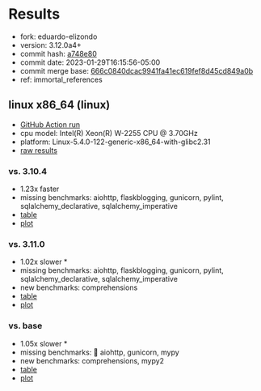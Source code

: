 # Results

- fork: eduardo-elizondo
- version: 3.12.0a4+
- commit hash: [a748e80](https://github.com/eduardo%2delizondo/cpython/commit/a748e80)
- commit date: 2023-01-29T16:15:56-05:00
- commit merge base: [666c0840dcac9941fa41ec619fef8d45cd849a0b](https://github.com/eduardo%2delizondo/cpython/commit/666c0840dcac9941fa41ec619fef8d45cd849a0b)
- ref: immortal_references

## linux x86_64 (linux)

- [GitHub Action run](https://github.com/faster-cpython/benchmarking/actions/runs/4418536675)
- cpu model: Intel(R) Xeon(R) W-2255 CPU @ 3.70GHz
- platform: Linux-5.4.0-122-generic-x86_64-with-glibc2.31
- [raw results](bm-20230129-linux-x86_64-eduardo%252delizondo-immortal_references-3.12.0a4%2B-a748e80.json)

### vs. 3.10.4

- 1.23x faster
- missing benchmarks: aiohttp, flaskblogging, gunicorn, pylint, sqlalchemy_declarative, sqlalchemy_imperative
- [table](bm-20230129-linux-x86_64-eduardo%252delizondo-immortal_references-3.12.0a4%2B-a748e80-vs-3.10.4.md)
- [plot](bm-20230129-linux-x86_64-eduardo%252delizondo-immortal_references-3.12.0a4%2B-a748e80-vs-3.10.4.png)

### vs. 3.11.0

- 1.02x slower \*
- missing benchmarks: aiohttp, flaskblogging, gunicorn, pylint, sqlalchemy_declarative, sqlalchemy_imperative
- new benchmarks: comprehensions
- [table](bm-20230129-linux-x86_64-eduardo%252delizondo-immortal_references-3.12.0a4%2B-a748e80-vs-3.11.0.md)
- [plot](bm-20230129-linux-x86_64-eduardo%252delizondo-immortal_references-3.12.0a4%2B-a748e80-vs-3.11.0.png)

### vs. base

- 1.05x slower \*
- missing benchmarks: 🔴 aiohttp, gunicorn, mypy
- new benchmarks: comprehensions, mypy2
- [table](bm-20230129-linux-x86_64-eduardo%252delizondo-immortal_references-3.12.0a4%2B-a748e80-vs-base.md)
- [plot](bm-20230129-linux-x86_64-eduardo%252delizondo-immortal_references-3.12.0a4%2B-a748e80-vs-base.png)

